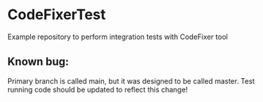 # CodeFixerTest
Example repository to perform integration tests with CodeFixer tool

## Known bug:
Primary branch is called main, but it was designed to be called master. Test running code should be updated to reflect this change!
